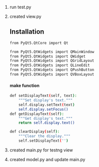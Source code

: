 
1. run test.py

2. created view.py
    ## Installation
    ```bash
    from PyQt5.QtCore import Qt

    from PyQt5.QtWidgets import QMainWindow
    from PyQt5.QtWidgets import QWidget
    from PyQt5.QtWidgets import QGridLayout
    from PyQt5.QtWidgets import QLineEdit
    from PyQt5.QtWidgets import QPushButton
    from PyQt5.QtWidgets import QVBoxLayout


    ```
    #### make function
    ```bash
    def setDisplayText(self, text):
        """Set display's text."""
        self.display.setText(text)
        self.display.setFocus()
    def getDisplayText(self):
        """Get display's text."""
        return self.display.text()
    
    def clearDisplay(self):
        """Clear the display."""
        self.setDisplayText('')

    ``` 

3. created main.py for testng view

4. created model.py and update main.py
